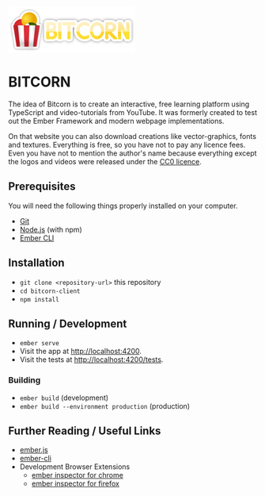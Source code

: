 <img src="https://github.com/AlexanderMattheis/bitcorn-client-v3-PREVIEW/blob/master/bitcorn_logo.png" width="256" height="93">

# BITCORN
The idea of Bitcorn is to create an interactive, 
free learning platform using TypeScript and video-tutorials from YouTube.
It was formerly created to test out the Ember Framework
and modern webpage implementations. 

On that website you can also download creations like vector-graphics,
fonts and textures. Everything is free, so you have not to pay any licence fees. 
Even you have not to mention the author's name because everything 
except the logos and videos were released under the 
[CC0 licence](https://creativecommons.org/publicdomain/zero/1.0/).

## Prerequisites

You will need the following things properly installed on your computer.

* [Git](https://git-scm.com/)
* [Node.js](https://nodejs.org/) (with npm)
* [Ember CLI](https://ember-cli.com/)

## Installation

* `git clone <repository-url>` this repository
* `cd bitcorn-client`
* `npm install`

## Running / Development

* `ember serve`
* Visit the app at [http://localhost:4200](http://localhost:4200).
* Visit the tests at [http://localhost:4200/tests](http://localhost:4200/tests).

### Building

* `ember build` (development)
* `ember build --environment production` (production)

## Further Reading / Useful Links

* [ember.js](https://emberjs.com/)
* [ember-cli](https://ember-cli.com/)
* Development Browser Extensions
  * [ember inspector for chrome](https://chrome.google.com/webstore/detail/ember-inspector/bmdblncegkenkacieihfhpjfppoconhi)
  * [ember inspector for firefox](https://addons.mozilla.org/en-US/firefox/addon/ember-inspector/)
